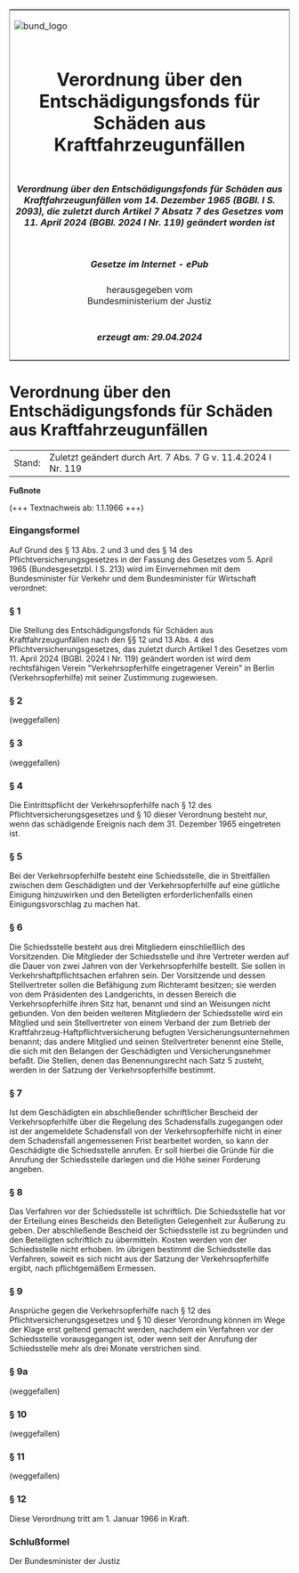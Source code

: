 <span id="DECKBLATT.html"></span>

<table border="0" frame="border" width="100%">

<tr valign="top">

<td align="left">

![bund\_logo](BfJ_2021_Web_de_de.gif)

</td>

<td align="right">

 

</td>

</tr>

<tr align="center" valign="middle">

<td colspan="2">

# Verordnung über den Entschädigungsfonds für Schäden aus Kraftfahrzeugunfällen

</td>

</tr>

<tr align="center" valign="middle">

<td colspan="2">

##### Verordnung über den Entschädigungsfonds für Schäden aus Kraftfahrzeugunfällen vom 14. Dezember 1965 (BGBl. I S. 2093), die zuletzt durch Artikel 7 Absatz 7 des Gesetzes vom 11. April 2024 (BGBl. 2024 I Nr. 119) geändert worden ist

</td>

</tr>

<tr align="center" valign="middle">

<td colspan="2">

  
  

##### Gesetze im Internet - ePub  
  
herausgegeben vom  
Bundesministerium der Justiz

</td>

</tr>

<tr align="center" valign="bottom">

<td colspan="2">

  
  

##### erzeugt am: 29.04.2024

</td>

</tr>

</table>

<span id="BJNR020930965.html"></span>

# Verordnung über den Entschädigungsfonds für Schäden aus Kraftfahrzeugunfällen

<div>

<div class="jnhtml">

|        |                                                               |
| ------ | ------------------------------------------------------------- |
| Stand: | Zuletzt geändert durch Art. 7 Abs. 7 G v. 11.4.2024 I Nr. 119 |

</div>

</div>

<div>

  
**Fußnote**

<div class="jnhtml">

<div>

<div class="jurAbsatz">

(+++ Textnachweis ab: 1.1.1966 +++)

</div>

</div>

</div>

</div>

<span id="BJNR020930965BJNE000100314.html"></span>

### Eingangsformel  

<div>

<div class="jnhtml">

<div>

<div class="jurAbsatz">

Auf Grund des § 13 Abs. 2 und 3 und des § 14 des
Pflichtversicherungsgesetzes in der Fassung des Gesetzes vom 5. April
1965 (Bundesgesetzbl. I S. 213) wird im Einvernehmen mit dem
Bundesminister für Verkehr und dem Bundesminister für Wirtschaft
verordnet:

</div>

</div>

</div>

</div>

<span id="BJNR020930965BJNE000201123.html"></span>

### § 1  

<div>

<div class="jnhtml">

<div>

<div class="jurAbsatz">

Die Stellung des Entschädigungsfonds für Schäden aus
Kraftfahrzeugunfällen nach den §§ 12 und 13 Abs. 4 des
Pflichtversicherungsgesetzes, das zuletzt durch Artikel 1 des Gesetzes
vom 11. April 2024 (BGBl. 2024 I Nr. 119) geändert worden ist wird dem
rechtsfähigen Verein "Verkehrsopferhilfe eingetragener Verein" in Berlin
(Verkehrsopferhilfe) mit seiner Zustimmung zugewiesen.

</div>

</div>

</div>

</div>

<span id="BJNR020930965BJNE000302123.html"></span>

### § 2  
(weggefallen)

<span id="BJNR020930965BJNE000402123.html"></span>

### § 3  
(weggefallen)

<span id="BJNR020930965BJNE000500314.html"></span>

### § 4  

<div>

<div class="jnhtml">

<div>

<div class="jurAbsatz">

Die Eintrittspflicht der Verkehrsopferhilfe nach § 12 des
Pflichtversicherungsgesetzes und § 10 dieser Verordnung besteht nur,
wenn das schädigende Ereignis nach dem 31. Dezember 1965 eingetreten
ist.

</div>

</div>

</div>

</div>

<span id="BJNR020930965BJNE000600314.html"></span>

### § 5  

<div>

<div class="jnhtml">

<div>

<div class="jurAbsatz">

Bei der Verkehrsopferhilfe besteht eine Schiedsstelle, die in
Streitfällen zwischen dem Geschädigten und der Verkehrsopferhilfe auf
eine gütliche Einigung hinzuwirken und den Beteiligten
erforderlichenfalls einen Einigungsvorschlag zu machen hat.

</div>

</div>

</div>

</div>

<span id="BJNR020930965BJNE000700314.html"></span>

### § 6  

<div>

<div class="jnhtml">

<div>

<div class="jurAbsatz">

Die Schiedsstelle besteht aus drei Mitgliedern einschließlich des
Vorsitzenden. Die Mitglieder der Schiedsstelle und ihre Vertreter werden
auf die Dauer von zwei Jahren von der Verkehrsopferhilfe bestellt. Sie
sollen in Verkehrshaftpflichtsachen erfahren sein. Der Vorsitzende und
dessen Stellvertreter sollen die Befähigung zum Richteramt besitzen; sie
werden von dem Präsidenten des Landgerichts, in dessen Bereich die
Verkehrsopferhilfe ihren Sitz hat, benannt und sind an Weisungen nicht
gebunden. Von den beiden weiteren Mitgliedern der Schiedsstelle wird ein
Mitglied und sein Stellvertreter von einem Verband der zum Betrieb der
Kraftfahrzeug-Haftpflichtversicherung befugten Versicherungsunternehmen
benannt; das andere Mitglied und seinen Stellvertreter benennt eine
Stelle, die sich mit den Belangen der Geschädigten und
Versicherungsnehmer befaßt. Die Stellen, denen das Benennungsrecht nach
Satz 5 zusteht, werden in der Satzung der Verkehrsopferhilfe bestimmt.

</div>

</div>

</div>

</div>

<span id="BJNR020930965BJNE000800314.html"></span>

### § 7  

<div>

<div class="jnhtml">

<div>

<div class="jurAbsatz">

Ist dem Geschädigten ein abschließender schriftlicher Bescheid der
Verkehrsopferhilfe über die Regelung des Schadensfalls zugegangen oder
ist der angemeldete Schadensfall von der Verkehrsopferhilfe nicht in
einer dem Schadensfall angemessenen Frist bearbeitet worden, so kann der
Geschädigte die Schiedsstelle anrufen. Er soll hierbei die Gründe für
die Anrufung der Schiedsstelle darlegen und die Höhe seiner Forderung
angeben.

</div>

</div>

</div>

</div>

<span id="BJNR020930965BJNE000900314.html"></span>

### § 8  

<div>

<div class="jnhtml">

<div>

<div class="jurAbsatz">

Das Verfahren vor der Schiedsstelle ist schriftlich. Die Schiedsstelle
hat vor der Erteilung eines Bescheids den Beteiligten Gelegenheit zur
Äußerung zu geben. Der abschließende Bescheid der Schiedsstelle ist zu
begründen und den Beteiligten schriftlich zu übermitteln. Kosten werden
von der Schiedsstelle nicht erhoben. Im übrigen bestimmt die
Schiedsstelle das Verfahren, soweit es sich nicht aus der Satzung der
Verkehrsopferhilfe ergibt, nach pflichtgemäßem Ermessen.

</div>

</div>

</div>

</div>

<span id="BJNR020930965BJNE001000314.html"></span>

### § 9  

<div>

<div class="jnhtml">

<div>

<div class="jurAbsatz">

Ansprüche gegen die Verkehrsopferhilfe nach § 12 des
Pflichtversicherungsgesetzes und § 10 dieser Verordnung können im Wege
der Klage erst geltend gemacht werden, nachdem ein Verfahren vor der
Schiedsstelle vorausgegangen ist, oder wenn seit der Anrufung der
Schiedsstelle mehr als drei Monate verstrichen sind.

</div>

</div>

</div>

</div>

<span id="BJNR020930965BJNE001601123.html"></span>

### § 9a  
(weggefallen)

<span id="BJNR020930965BJNE001101123.html"></span>

### § 10  
(weggefallen)

<span id="BJNR020930965BJNE001202123.html"></span>

### § 11  
(weggefallen)

<span id="BJNR020930965BJNE001401308.html"></span>

### § 12  

<div>

<div class="jnhtml">

<div>

<div class="jurAbsatz">

Diese Verordnung tritt am 1. Januar 1966 in Kraft.

</div>

</div>

</div>

</div>

<span id="BJNR020930965BJNE001500314.html"></span>

### Schlußformel  

<div>

<div class="jnhtml">

<div>

<div class="jurAbsatz">

<span class="SP">Der Bundesminister der Justiz</span>

</div>

</div>

</div>

</div>
